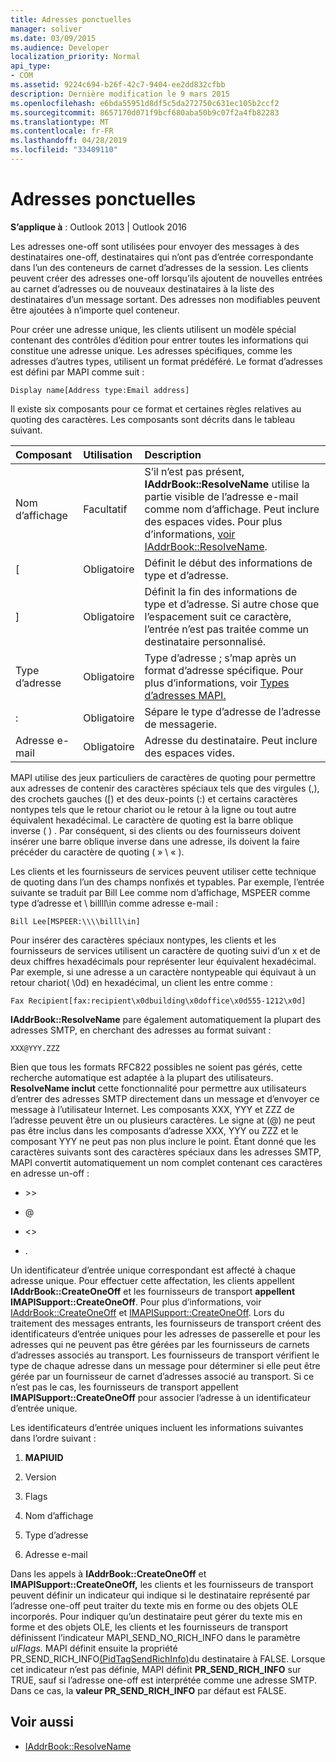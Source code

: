 ```yaml
---
title: Adresses ponctuelles
manager: soliver
ms.date: 03/09/2015
ms.audience: Developer
localization_priority: Normal
api_type:
- COM
ms.assetid: 9224c694-b26f-42c7-9404-ee2dd832cfbb
description: Dernière modification le 9 mars 2015
ms.openlocfilehash: e6bda55951d8df5c5da272750c631ec105b2ccf2
ms.sourcegitcommit: 8657170d071f9bcf680aba50b9c07f2a4fb82283
ms.translationtype: MT
ms.contentlocale: fr-FR
ms.lasthandoff: 04/28/2019
ms.locfileid: "33409110"
---
```

# <a name="one-off-addresses"></a>Adresses ponctuelles

**S’applique à** : Outlook 2013 | Outlook 2016 
  
Les adresses one-off sont utilisées pour envoyer des messages à des destinataires one-off, destinataires qui n’ont pas d’entrée correspondante dans l’un des conteneurs de carnet d’adresses de la session. Les clients peuvent créer des adresses one-off lorsqu’ils ajoutent de nouvelles entrées au carnet d’adresses ou de nouveaux destinataires à la liste des destinataires d’un message sortant. Des adresses non modifiables peuvent être ajoutées à n’importe quel conteneur.
  
Pour créer une adresse unique, les clients utilisent un modèle spécial contenant des contrôles d’édition pour entrer toutes les informations qui constitue une adresse unique. Les adresses spécifiques, comme les adresses d’autres types, utilisent un format prédéféré. Le format d’adresses est défini par MAPI comme suit :
  
`Display name[Address type:Email address]`
  
Il existe six composants pour ce format et certaines règles relatives au quoting des caractères. Les composants sont décrits dans le tableau suivant.
  
|**Composant**|**Utilisation**|**Description**|
|:-----|:-----|:-----|
|Nom d’affichage  <br/> |Facultatif  <br/> |S’il n’est pas présent, **IAddrBook::ResolveName** utilise la partie visible de l’adresse e-mail comme nom d’affichage. Peut inclure des espaces vides. Pour plus d’informations, [voir IAddrBook::ResolveName](iaddrbook-resolvename.md).  <br/> |
|[  <br/> |Obligatoire  <br/> |Définit le début des informations de type et d’adresse.  <br/> |
|]  <br/> |Obligatoire  <br/> |Définit la fin des informations de type et d’adresse. Si autre chose que l’espacement suit ce caractère, l’entrée n’est pas traitée comme un destinataire personnalisé.  <br/> |
|Type d’adresse  <br/> |Obligatoire  <br/> |Type d’adresse ; s’map après un format d’adresse spécifique. Pour plus d’informations, voir [Types d’adresses MAPI.](mapi-address-types.md)  <br/> |
|:  <br/> |Obligatoire  <br/> |Sépare le type d’adresse de l’adresse de messagerie.  <br/> |
|Adresse e-mail  <br/> |Obligatoire  <br/> |Adresse du destinataire. Peut inclure des espaces vides.  <br/> |
   
MAPI utilise des jeux particuliers de caractères de quoting pour permettre aux adresses de contenir des caractères spéciaux tels que des virgules (,), des crochets gauches ([) et des deux-points (:) et certains caractères nontypes tels que le retour chariot ou le retour à la ligne ou tout autre équivalent hexadécimal. Le caractère de quoting est la barre oblique inverse ( \) . Par conséquent, si des clients ou des fournisseurs doivent insérer une barre oblique inverse dans une adresse, ils doivent la faire précéder du caractère de quoting ( » \\ « ).
  
Les clients et les fournisseurs de services peuvent utiliser cette technique de quoting dans l’un des champs nonfixés et typables. Par exemple, l’entrée suivante se traduit par Bill Lee comme nom d’affichage, MSPEER comme type d’adresse et \\ billll\in comme adresse e-mail :
  
`Bill Lee[MSPEER:\\\\billl\in]`

Pour insérer des caractères spéciaux nontypes, les clients et les fournisseurs de services utilisent un caractère de quoting suivi d’un x et de deux chiffres hexadécimals pour représenter leur équivalent hexadécimal. Par exemple, si une adresse a un caractère nontypeable qui équivaut à un retour chariot( \0d) en hexadécimal, un client les entre comme :
  
`Fax Recipient[fax:recipient\x0dbuilding\x0doffice\x0d555-1212\x0d]`

**IAddrBook::ResolveName** pare également automatiquement la plupart des adresses SMTP, en cherchant des adresses au format suivant : 
  
`XXX@YYY.ZZZ`

Bien que tous les formats RFC822 possibles ne soient pas gérés, cette recherche automatique est adaptée à la plupart des utilisateurs. **ResolveName inclut** cette fonctionnalité pour permettre aux utilisateurs d’entrer des adresses SMTP directement dans un message et d’envoyer ce message à l’utilisateur Internet. Les composants XXX, YYY et ZZZ de l’adresse peuvent être un ou plusieurs caractères. Le signe at (@) ne peut pas être inclus dans les composants d’adresse XXX, YYY ou ZZZ et le composant YYY ne peut pas non plus inclure le point. Étant donné que les caractères suivants sont des caractères spéciaux dans les adresses SMTP, MAPI convertit automatiquement un nom complet contenant ces caractères en adresse un-off : 
  
- \>\>
    
- @
    
- \<\>
    
- .
    
Un identificateur d’entrée unique correspondant est affecté à chaque adresse unique. Pour effectuer cette affectation, les clients appellent **IAddrBook::CreateOneOff** et les fournisseurs de transport **appellent IMAPISupport::CreateOneOff**. Pour plus d’informations, voir [IAddrBook::CreateOneOff](iaddrbook-createoneoff.md) et [IMAPISupport::CreateOneOff](imapisupport-createoneoff.md). Lors du traitement des messages entrants, les fournisseurs de transport créent des identificateurs d’entrée uniques pour les adresses de passerelle et pour les adresses qui ne peuvent pas être gérées par les fournisseurs de carnets d’adresses associés au transport. Les fournisseurs de transport vérifient le type de chaque adresse dans un message pour déterminer si elle peut être gérée par un fournisseur de carnet d’adresses associé au transport. Si ce n’est pas le cas, les fournisseurs de transport appellent **IMAPISupport::CreateOneOff** pour associer l’adresse à un identificateur d’entrée unique. 
  
Les identificateurs d’entrée uniques incluent les informations suivantes dans l’ordre suivant :
  
1. **MAPIUID**
    
2. Version
    
3. Flags
    
4. Nom d’affichage
    
5. Type d’adresse
    
6. Adresse e-mail
    
Dans les appels à **IAddrBook::CreateOneOff** et **IMAPISupport::CreateOneOff,** les clients et les fournisseurs de transport peuvent définir un indicateur qui indique si le destinataire représenté par l’adresse one-off peut traiter du texte mis en forme ou des objets OLE incorporés. Pour indiquer qu’un destinataire peut gérer du texte mis en forme et des objets OLE, les clients et les fournisseurs de transport définissent l’indicateur MAPI_SEND_NO_RICH_INFO dans le paramètre _ulFlags._ MAPI définit ensuite la propriété  PR_SEND_RICH_INFO[(PidTagSendRichInfo)](pidtagsendrichinfo-canonical-property.md)du destinataire à FALSE. Lorsque cet indicateur n’est pas définie, MAPI définit **PR_SEND_RICH_INFO** sur TRUE, sauf si l’adresse one-off est interprétée comme une adresse SMTP. Dans ce cas, la **valeur PR_SEND_RICH_INFO** par défaut est FALSE. 
  
## <a name="see-also"></a>Voir aussi

- [IAddrBook::ResolveName](iaddrbook-resolvename.md)


